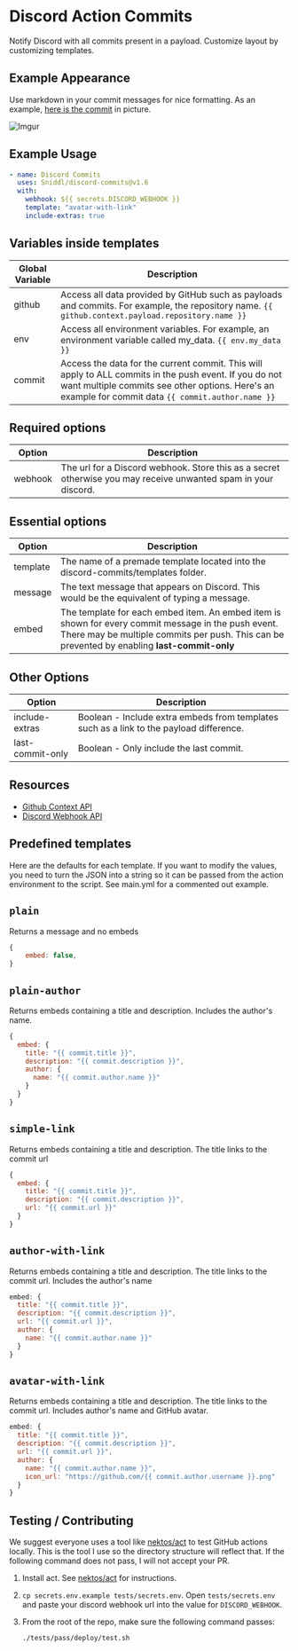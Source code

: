 # Discord Action Commits

Notify Discord with all commits present in a payload. Customize layout by customizing templates.

## Example Appearance

Use markdown in your commit messages for nice formatting. As an example, [here is the
commit][commit] in picture.

![Imgur](https://imgur.com/YvLWWGL.jpg)

[commit]: https://github.com/Sniddl/discord-commits/commit/1e5aedd3f8bae8bb8272289cea173f2258e519e8

## Example Usage

```yaml
- name: Discord Commits
  uses: Sniddl/discord-commits@v1.6
  with:
    webhook: ${{ secrets.DISCORD_WEBHOOK }}
    template: "avatar-with-link"
    include-extras: true
```

## Variables inside templates

| Global Variable | Description                                                                                                                                                                                                   |
| --------------- | ------------------------------------------------------------------------------------------------------------------------------------------------------------------------------------------------------------- |
| github          | Access all data provided by GitHub such as payloads and commits. For example, the repository name. `{{ github.context.payload.repository.name }}`                                                             |
| env             | Access all environment variables. For example, an environment variable called my_data. `{{ env.my_data }}`                                                                                                    |
| commit          | Access the data for the current commit. This will apply to ALL commits in the push event. If you do not want multiple commits see other options. Here's an example for commit data `{{ commit.author.name }}` |

## Required options

| Option  | Description                                                                                                    |
| ------- | -------------------------------------------------------------------------------------------------------------- |
| webhook | The url for a Discord webhook. Store this as a secret otherwise you may receive unwanted spam in your discord. |

## Essential options

| Option   | Description                                                                                                                                                                                         |
| -------- | --------------------------------------------------------------------------------------------------------------------------------------------------------------------------------------------------- |
| template | The name of a premade template located into the discord-commits/templates folder.                                                                                                                   |
| message  | The text message that appears on Discord. This would be the equivalent of typing a message.                                                                                                         |
| embed    | The template for each embed item. An embed item is shown for every commit message in the push event. There may be multiple commits per push. This can be prevented by enabling **last-commit-only** |

## Other Options

| Option           | Description                                                                             |
| ---------------- | --------------------------------------------------------------------------------------- |
| include-extras   | Boolean - Include extra embeds from templates such as a link to the payload difference. |
| last-commit-only | Boolean - Only include the last commit.                                                 |

## Resources

- [Github Context API][contextapi]
- [Discord Webhook API][discordapi]

[contextapi]: https://docs.github.com/en/actions/learn-github-actions/contexts
[discordapi]: https://discord.com/developers/docs/resources/webhook

## Predefined templates

Here are the defaults for each template. If you want to modify the values, you need to turn the JSON
into a string so it can be passed from the action environment to the script. See main.yml for a
commented out example.

## `plain`

Returns a message and no embeds

```js
{
    embed: false,
}
```

## `plain-author`

Returns embeds containing a title and description. Includes the author's name.

```js
{
  embed: {
    title: "{{ commit.title }}",
    description: "{{ commit.description }}",
    author: {
      name: "{{ commit.author.name }}"
    }
  }
}
```

## `simple-link`

Returns embeds containing a title and description. The title links to the commit url

```js
{
  embed: {
    title: "{{ commit.title }}",
    description: "{{ commit.description }}",
    url: "{{ commit.url }}"
  }
}
```

## `author-with-link`

Returns embeds containing a title and description. The title links to the commit url. Includes the
author's name

```js
embed: {
  title: "{{ commit.title }}",
  description: "{{ commit.description }}",
  url: "{{ commit.url }}",
  author: {
    name: "{{ commit.author.name }}"
  }
}
```

## `avatar-with-link`

Returns embeds containing a title and description. The title links to the commit url. Includes
author's name and GitHub avatar.

```js
embed: {
  title: "{{ commit.title }}",
  description: "{{ commit.description }}",
  url: "{{ commit.url }}",
  author: {
    name: "{{ commit.author.name }}",
    icon_url: "https://github.com/{{ commit.author.username }}.png"
  }
}
```

## Testing / Contributing

We suggest everyone uses a tool like [nektos/act] to test GitHub actions locally. This is the tool I
use so the directory structure will reflect that. If the following command does not pass, I will not
accept your PR.

1. Install act. See [nektos/act] for instructions.
1. `cp secrets.env.example tests/secrets.env`. Open `tests/secrets.env` and paste your discord
   webhook url into the value for `DISCORD_WEBHOOK`.
1. From the root of the repo, make sure the following command passes:

   ```sh
   ./tests/pass/deploy/test.sh
   ```

[nektos/act]: https://github.com/nektos/act
